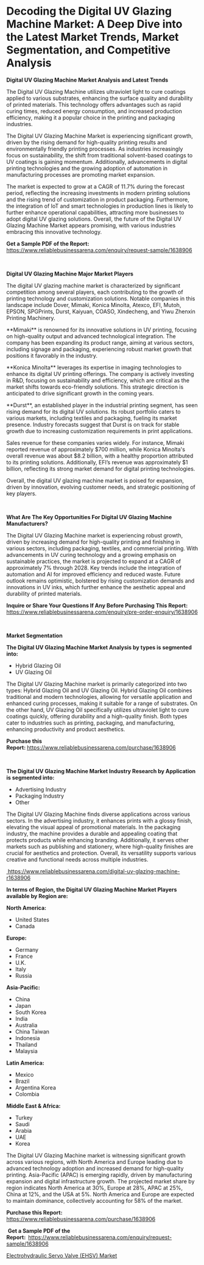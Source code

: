 <p><h1>Decoding the Digital UV Glazing Machine Market: A Deep Dive into the Latest Market Trends, Market Segmentation, and Competitive Analysis</h1></p><p><strong>Digital UV Glazing Machine Market Analysis and Latest Trends</strong></p>
<p><p>The Digital UV Glazing Machine utilizes ultraviolet light to cure coatings applied to various substrates, enhancing the surface quality and durability of printed materials. This technology offers advantages such as rapid curing times, reduced energy consumption, and increased production efficiency, making it a popular choice in the printing and packaging industries. </p><p>The Digital UV Glazing Machine Market is experiencing significant growth, driven by the rising demand for high-quality printing results and environmentally friendly printing processes. As industries increasingly focus on sustainability, the shift from traditional solvent-based coatings to UV coatings is gaining momentum. Additionally, advancements in digital printing technologies and the growing adoption of automation in manufacturing processes are promoting market expansion.</p><p>The market is expected to grow at a CAGR of 11.7% during the forecast period, reflecting the increasing investments in modern printing solutions and the rising trend of customization in product packaging. Furthermore, the integration of IoT and smart technologies in production lines is likely to further enhance operational capabilities, attracting more businesses to adopt digital UV glazing solutions. Overall, the future of the Digital UV Glazing Machine Market appears promising, with various industries embracing this innovative technology.</p></p>
<p><strong>Get a Sample PDF of the Report:&nbsp;</strong> <a href="https://www.reliablebusinessarena.com/enquiry/request-sample/1638906?utm_campaign=2221&utm_medium=2&utm_source=Github&utm_content=ia&utm_term=11042025&utm_id=digital-uv-glazing-machine">https://www.reliablebusinessarena.com/enquiry/request-sample/1638906</a></p>
<p>&nbsp;</p>
<p><strong>Digital UV Glazing Machine Major Market Players</strong></p>
<p><p>The digital UV glazing machine market is characterized by significant competition among several players, each contributing to the growth of printing technology and customization solutions. Notable companies in this landscape include Dover, Mimaki, Konica Minolta, Atexco, EFI, Mutoh, EPSON, SPGPrints, Durst, Kaiyuan, COASO, Xindecheng, and Yiwu Zhenxin Printing Machinery.</p><p>**Mimaki** is renowned for its innovative solutions in UV printing, focusing on high-quality output and advanced technological integration. The company has been expanding its product range, aiming at various sectors, including signage and packaging, experiencing robust market growth that positions it favorably in the industry.</p><p>**Konica Minolta** leverages its expertise in imaging technologies to enhance its digital UV printing offerings. The company is actively investing in R&D, focusing on sustainability and efficiency, which are critical as the market shifts towards eco-friendly solutions. This strategic direction is anticipated to drive significant growth in the coming years.</p><p>**Durst**, an established player in the industrial printing segment, has seen rising demand for its digital UV solutions. Its robust portfolio caters to various markets, including textiles and packaging, fueling its market presence. Industry forecasts suggest that Durst is on track for stable growth due to increasing customization requirements in print applications.</p><p>Sales revenue for these companies varies widely. For instance, Mimaki reported revenue of approximately $700 million, while Konica Minolta's overall revenue was about $8.2 billion, with a healthy proportion attributed to its printing solutions. Additionally, EFI’s revenue was approximately $1 billion, reflecting its strong market demand for digital printing technologies.</p><p>Overall, the digital UV glazing machine market is poised for expansion, driven by innovation, evolving customer needs, and strategic positioning of key players.</p></p>
<p>&nbsp;</p>
<p><strong>What Are The Key Opportunities For Digital UV Glazing Machine Manufacturers?</strong></p>
<p><p>The Digital UV Glazing Machine market is experiencing robust growth, driven by increasing demand for high-quality printing and finishing in various sectors, including packaging, textiles, and commercial printing. With advancements in UV curing technology and a growing emphasis on sustainable practices, the market is projected to expand at a CAGR of approximately 7% through 2028. Key trends include the integration of automation and AI for improved efficiency and reduced waste. Future outlook remains optimistic, bolstered by rising customization demands and innovations in UV inks, which further enhance the aesthetic appeal and durability of printed materials.</p></p>
<p><strong>Inquire or Share Your Questions If Any Before Purchasing This Report:</strong> <a href="https://www.reliablebusinessarena.com/enquiry/pre-order-enquiry/1638906?utm_campaign=2221&utm_medium=2&utm_source=Github&utm_content=ia&utm_term=11042025&utm_id=digital-uv-glazing-machine">https://www.reliablebusinessarena.com/enquiry/pre-order-enquiry/1638906</a></p>
<p>&nbsp;</p>
<p><strong>Market Segmentation</strong></p>
<p><strong>The Digital UV Glazing Machine Market Analysis by types is segmented into:</strong></p>
<p><ul><li>Hybrid Glazing Oil</li><li>UV Glazing Oil</li></ul></p>
<p><p>The Digital UV Glazing Machine market is primarily categorized into two types: Hybrid Glazing Oil and UV Glazing Oil. Hybrid Glazing Oil combines traditional and modern technologies, allowing for versatile application and enhanced curing processes, making it suitable for a range of substrates. On the other hand, UV Glazing Oil specifically utilizes ultraviolet light to cure coatings quickly, offering durability and a high-quality finish. Both types cater to industries such as printing, packaging, and manufacturing, enhancing productivity and product aesthetics.</p></p>
<p><strong>Purchase this Report:&nbsp;</strong><a href="https://www.reliablebusinessarena.com/purchase/1638906?utm_campaign=2221&utm_medium=2&utm_source=Github&utm_content=ia&utm_term=11042025&utm_id=digital-uv-glazing-machine">https://www.reliablebusinessarena.com/purchase/1638906</a></p>
<p>&nbsp;</p>
<p><strong>The Digital UV Glazing Machine Market Industry Research by Application is segmented into:</strong></p>
<p><ul><li>Advertising Industry</li><li>Packaging Industry</li><li>Other</li></ul></p>
<p><p>The Digital UV Glazing Machine finds diverse applications across various sectors. In the advertising industry, it enhances prints with a glossy finish, elevating the visual appeal of promotional materials. In the packaging industry, the machine provides a durable and appealing coating that protects products while enhancing branding. Additionally, it serves other markets such as publishing and stationery, where high-quality finishes are crucial for aesthetics and protection. Overall, its versatility supports various creative and functional needs across multiple industries.</p></p>
<p><a href="https://www.reliablebusinessarena.com/digital-uv-glazing-machine-r1638906?utm_campaign=2221&utm_medium=2&utm_source=Github&utm_content=ia&utm_term=11042025&utm_id=digital-uv-glazing-machine">&nbsp;https://www.reliablebusinessarena.com/digital-uv-glazing-machine-r1638906</a></p>
<p><strong>In terms of Region, the Digital UV Glazing Machine Market Players available by Region are:</strong></p>
<p>
    <p> <strong> North America: </strong>
        <ul>
            <li>United States</li>
            <li>Canada</li>
        </ul>
        </p> 
    <p> <strong> Europe: </strong>
        <ul>
            <li>Germany</li>
            <li>France</li>
            <li>U.K.</li>
            <li>Italy</li>
            <li>Russia</li>
        </ul>
        </p> 
    <p> <strong> Asia-Pacific: </strong>
        <ul>
            <li>China</li>
            <li>Japan</li>
            <li>South Korea</li>
            <li>India</li>
            <li>Australia</li>
            <li>China Taiwan</li>
            <li>Indonesia</li>
            <li>Thailand</li>
            <li>Malaysia</li>
        </ul>
        </p> 
    <p> <strong> Latin America: </strong>
        <ul>
            <li>Mexico</li>
            <li>Brazil</li>
            <li>Argentina Korea</li>
            <li>Colombia</li>
        </ul>
        </p> 
    <p> <strong> Middle East & Africa: </strong>
        <ul>
            <li>Turkey</li>
            <li>Saudi</li>
            <li>Arabia</li>
            <li>UAE</li>
            <li>Korea</li>
        </ul>
    </p>
    </p>
<p><p>The Digital UV Glazing Machine market is witnessing significant growth across various regions, with North America and Europe leading due to advanced technology adoption and increased demand for high-quality printing. Asia-Pacific (APAC) is emerging rapidly, driven by manufacturing expansion and digital infrastructure growth. The projected market share by region indicates North America at 30%, Europe at 28%, APAC at 25%, China at 12%, and the USA at 5%. North America and Europe are expected to maintain dominance, collectively accounting for 58% of the market.</p></p>
<p><strong>Purchase this Report: </strong><a href="https://www.reliablebusinessarena.com/purchase/1638906?utm_campaign=2221&utm_medium=2&utm_source=Github&utm_content=ia&utm_term=11042025&utm_id=digital-uv-glazing-machine">https://www.reliablebusinessarena.com/purchase/1638906</a></p>
<p>&nbsp;<strong>Get a Sample PDF of the Report:&nbsp;&nbsp;</strong><a href="https://www.reliablebusinessarena.com/enquiry/request-sample/1638906?utm_campaign=2221&utm_medium=2&utm_source=Github&utm_content=ia&utm_term=11042025&utm_id=digital-uv-glazing-machine">https://www.reliablebusinessarena.com/enquiry/request-sample/1638906</a></p>
<p><strong></strong></p>
<p><p><a href="https://github.com/JakirUddin511/Market-Research-Report-List-2/blob/main/electrohydraulic-servo-valve-ehsv-market.md?utm_campaign=2221&utm_medium=2&utm_source=Github&utm_content=ia&utm_term=11042025&utm_id=digital-uv-glazing-machine">Electrohydraulic Servo Valve (EHSV) Market</a></p></p>